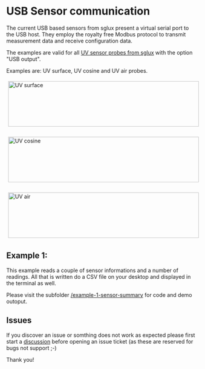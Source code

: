 # USB Sensor communication

The current USB based sensors from sglux present a virtual serial port to the USB host.
They employ the royalty free Modbus protocol to transmit measurement data and receive configuration data.

The examples are valid for all [UV sensor probes from sglux](https://sglux.de/en/product-category/uv-sensors/) with the option "USB output".

Examples are: UV surface, UV cosine and UV air probes.
<p>
<img src="https://sglux.de/data-matrix/uploads/2015/11/sglux_uv-surface_UVI.jpg" height=120 alt="UV surface" style="width:100%; padding:5px">&nbsp;&nbsp;
<img src="https://sglux.de/data-matrix/uploads/2015/06/sglux-uv-cosine-300x300.jpg" height=120 alt="UV cosine" style="width:100%; padding:5px">&nbsp;&nbsp;
<img src="https://sglux.de/data-matrix/uploads/2015/06/sglux-uv-air-300x300.jpg" height=120 alt="UV air" style="width:100%; padding:5px">
</p>

## Example 1:
This example reads a couple of sensor informations and a number of readings. All that is written do a CSV file on your desktop and displayed in the terminal as well.

Please visit the subfolder [/example-1-sensor-summary](/example-1-sensor-summary) for code and demo outoput.

## Issues
If you discover an issue or somthing does not work as expected please first start a [discussion](https://github.com/sglux/usb-sensor-python-examples/discussions) before opening an issue ticket (as these are reserved for bugs not support ;-)

Thank you!
